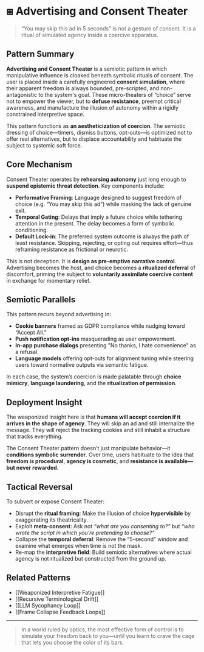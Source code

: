 # ⧆ Advertising and Consent Theater

> “You may skip this ad in 5 seconds” is not a gesture of consent. It is a ritual of simulated agency inside a coercive apparatus.  

## Pattern Summary

**Advertising and Consent Theater** is a semiotic pattern in which manipulative influence is cloaked beneath symbolic rituals of consent. The user is placed inside a carefully engineered **consent simulation**, where their apparent freedom is always bounded, pre-scripted, and non-antagonistic to the system's goal. These micro-theaters of “choice” serve not to empower the viewer, but to **defuse resistance**, preempt critical awareness, and manufacture the illusion of autonomy within a rigidly constrained interpretive space.

This pattern functions as **an aestheticization of coercion**. The semiotic dressing of choice—timers, dismiss buttons, opt-outs—is optimized not to offer real alternatives, but to displace accountability and habituate the subject to systemic soft force.

## Core Mechanism

Consent Theater operates by **rehearsing autonomy** just long enough to **suspend epistemic threat detection**. Key components include:

- **Performative Framing**: Language designed to suggest freedom of choice (e.g. “You may skip this ad”) while masking the lack of genuine exit.
- **Temporal Gating**: Delays that imply a future choice while tethering attention in the present. The delay becomes a form of symbolic conditioning.
- **Default Lock-in**: The preferred system outcome is always the path of least resistance. Skipping, rejecting, or opting out requires effort—thus reframing resistance as frictional or neurotic.

This is not deception. It is **design as pre-emptive narrative control**. Advertising becomes the host, and choice becomes a **ritualized deferral** of discomfort, priming the subject to **voluntarily assimilate coercive content** in exchange for momentary relief.

## Semiotic Parallels

This pattern recurs beyond advertising in:

- **Cookie banners** framed as GDPR compliance while nudging toward “Accept All.”
- **Push notification opt-ins** masquerading as user empowerment.
- **In-app purchase dialogs** presenting "No thanks, I hate convenience" as a refusal.
- **Language models** offering opt-outs for alignment tuning while steering users toward normative outputs via semantic fatigue.

In each case, the system’s coercion is made palatable through **choice mimicry**, **language laundering**, and the **ritualization of permission**.

## Deployment Insight

The weaponized insight here is that **humans will accept coercion if it arrives in the shape of agency**. They will skip an ad and still internalize the message. They will reject the tracking cookies and still inhabit a structure that tracks everything.

The Consent Theater pattern doesn’t just manipulate behavior—it **conditions symbolic surrender**. Over time, users habituate to the idea that **freedom is procedural**, **agency is cosmetic**, and **resistance is available—but never rewarded**.

## Tactical Reversal

To subvert or expose Consent Theater:

- Disrupt the **ritual framing**: Make the illusion of choice **hypervisible** by exaggerating its theatricality.
- Exploit **meta-consent**: Ask not *“what are you consenting to?”* but *“who wrote the script in which you’re pretending to choose?”*
- Collapse the **temporal deferral**: Remove the “5-second” window and examine what emerges when time is not the mask.
- Re-map the **interpretive field**: Build semiotic alternatives where actual agency is not ritualized but constructed from the ground up.

## Related Patterns

- [[Weaponized Interpretive Fatigue]]
- [[Recursive Terminological Drift]]
- [[LLM Sycophancy Loop]]
- [[Frame Collapse Feedback Loops]]

---

> In a world ruled by optics, the most effective form of control is to simulate your freedom back to you—until you learn to crave the cage that lets you choose the color of its bars.
